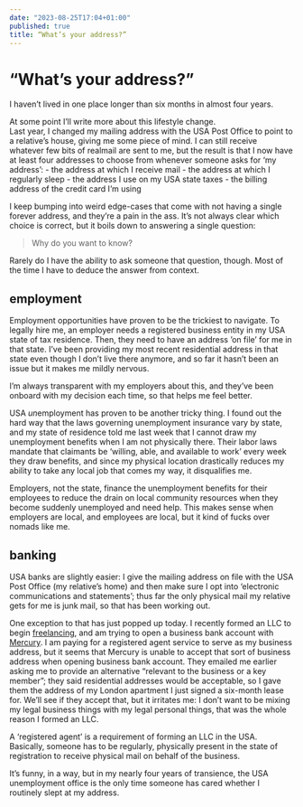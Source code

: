 ```yaml
---
date: "2023-08-25T17:04+01:00"
published: true
title: “What’s your address?”
---
```

# “What’s your address?”

I haven’t lived in one place longer than six months in almost four years.
<aside>
At some point I’ll write more about this lifestyle change.
</aside>
Last year, I changed my mailing address with the USA Post Office to point to a relative’s house, giving me some piece of mind. I can still receive whatever few bits of realmail are sent to me, but the result is that I now have at least four addresses to choose from whenever someone asks for ‘my address’:
- the address at which I receive mail
- the address at which I regularly sleep
- the address I use on my USA state taxes
- the billing address of the credit card I’m using

I keep bumping into weird edge-cases that come with not having a single forever address, and they’re a pain in the ass. It’s not always clear which choice is correct, but it boils down to answering a single question:
>Why do you want to know?

Rarely do I have the ability to ask someone that question, though. Most of the time I have to deduce the answer from context.

## employment

Employment opportunities have proven to be the trickiest to navigate. To legally hire me, an employer needs a registered business entity in my USA state of tax residence. Then, they need to have an address ’on file’ for me in that state. I’ve been providing my most recent residential address in that state even though I don’t live there anymore, and so far it hasn’t been an issue but it makes me mildly nervous.
<aside>
I’m always transparent with my employers about this, and they’ve been onboard with my decision each time, so that helps me feel better.
</aside>

USA <em>un</em>employment has proven to be another tricky thing. I found out the hard way that the laws governing unemployment insurance vary by state, and my state of residence told me last week that I cannot draw my unemployment benefits when I am not physically there. Their labor laws mandate that claimants be ‘willing, able, and available to work’ every week they draw benefits, and since my physical location drastically reduces my ability to take any local job that comes my way, it disqualifies me.

Employers, not the state, finance the unemployment benefits for their employees to reduce the drain on local community resources when they become suddenly unemployed and need help. This makes sense when employers are local, and employees are local, but it kind of fucks over nomads like me.

## banking
USA banks are slightly easier: I give the mailing address on file with the USA Post Office (my relative’s home) and then make sure I opt into ‘electronic communications and statements’; thus far the only physical mail my relative gets for me is junk mail, so that has been working out.

One exception to that has just popped up today. I recently formed an LLC to begin [freelancing](/blog/freelancing), and am trying to open a business bank account with [Mercury](https://mercury.com). I am paying for a registered agent service to serve as my business address, but it seems that Mercury is unable to accept that sort of business address when opening business bank account. They emailed me earlier asking me to provide an alternative “relevant to the business or a key member”; they said residential addresses would be acceptable, so I gave them the address of my London apartment I just signed a six-month lease for. We’ll see if they accept that, but it irritates me: I don’t want to be mixing my legal business things with my legal personal things, that was the whole reason I formed an LLC.
<aside>
A ‘registered agent’ is a requirement of forming an LLC in the USA. Basically, someone has to be regularly, physically present in the state of registration to receive physical mail on behalf of the business.
</aside>

<Stars />

It’s funny, in a way, but in my nearly four years of transience, the USA unemployment office is the only time someone has cared whether I routinely slept at my address.
